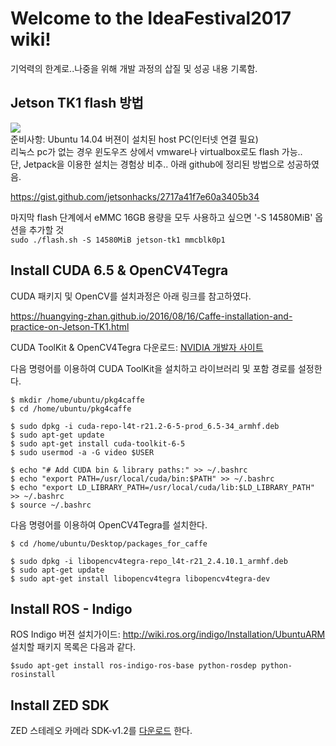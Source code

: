 # Welcome to the IdeaFestival2017 wiki!  
기억력의 한계로..나중을 위해 개발 과정의 삽질 및 성공 내용 기록함.   
## Jetson TK1 flash 방법  
![](http://kr.nvidia.com/content/tegra/images/jetson/jetson-tk1.png)  
준비사항: Ubuntu 14.04 버젼이 설치된 host PC(인터넷 연결 필요)  
리눅스 pc가 없는 경우 윈도우즈 상에서 vmware나 virtualbox로도 flash 가능..  
단, Jetpack을 이용한 설치는 경험상 비추.. 아래 github에 정리된 방법으로 성공하였음.  

https://gist.github.com/jetsonhacks/2717a41f7e60a3405b34
  
마지막 flash 단계에서 eMMC 16GB 용량을 모두 사용하고 싶으면 '-S 14580MiB' 옵션을 추가할 것  
```sudo ./flash.sh -S 14580MiB jetson-tk1 mmcblk0p1```  
  


## Install CUDA 6.5 & OpenCV4Tegra
CUDA 패키지 및 OpenCV를 설치과정은 아래 링크를 참고하였다.  

<https://huangying-zhan.github.io/2016/08/16/Caffe-installation-and-practice-on-Jetson-TK1.html>  

CUDA ToolKit & OpenCV4Tegra 다운로드: [NVIDIA 개발자 사이트](https://developer.nvidia.com/linux-tegra-rel-21)  
  
다음 명령어를 이용하여 CUDA ToolKit을 설치하고 라이브러리 및 포함 경로를 설정한다.  

```
$ mkdir /home/ubuntu/pkg4caffe
$ cd /home/ubuntu/pkg4caffe

$ sudo dpkg -i cuda-repo-l4t-r21.2-6-5-prod_6.5-34_armhf.deb
$ sudo apt-get update
$ sudo apt-get install cuda-toolkit-6-5
$ sudo usermod -a -G video $USER

$ echo "# Add CUDA bin & library paths:" >> ~/.bashrc
$ echo "export PATH=/usr/local/cuda/bin:$PATH" >> ~/.bashrc
$ echo "export LD_LIBRARY_PATH=/usr/local/cuda/lib:$LD_LIBRARY_PATH" >> ~/.bashrc
$ source ~/.bashrc
```  
  
다음 명령어를 이용하여 OpenCV4Tegra를 설치한다.  

```
$ cd /home/ubuntu/Desktop/packages_for_caffe

$ sudo dpkg -i libopencv4tegra-repo_l4t-r21_2.4.10.1_armhf.deb
$ sudo apt-get update
$ sudo apt-get install libopencv4tegra libopencv4tegra-dev
```  
  
## Install ROS - Indigo  
ROS Indigo 버젼 설치가이드: http://wiki.ros.org/indigo/Installation/UbuntuARM  
설치할 패키지 목록은 다음과 같다.  
```
$sudo apt-get install ros-indigo-ros-base python-rosdep python-rosinstall
```  
  
## Install ZED SDK  
ZED 스테레오 카메라 SDK-v1.2를 [다운로드](https://www.stereolabs.com/developers/release/1.2/) 한다.